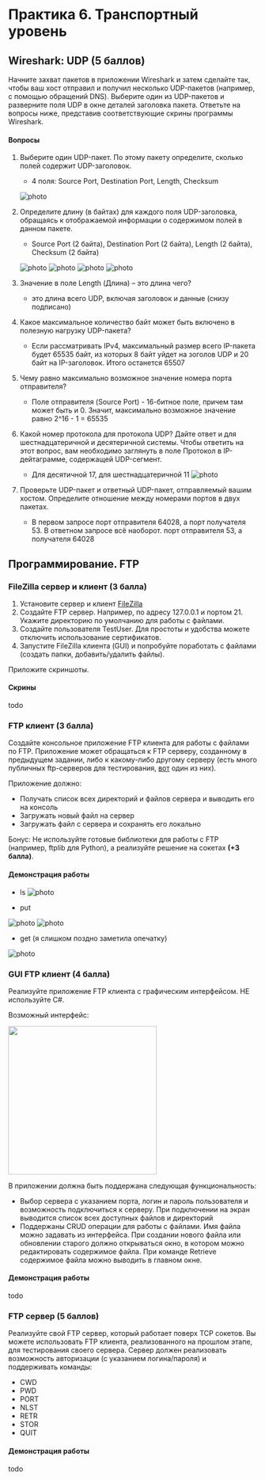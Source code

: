 # Практика 6. Транспортный уровень

## Wireshark: UDP (5 баллов)
Начните захват пакетов в приложении Wireshark и затем сделайте так, чтобы ваш хост отправил и
получил несколько UDP-пакетов (например, с помощью обращений DNS).
Выберите один из UDP-пакетов и разверните поля UDP в окне деталей заголовка пакета.
Ответьте на вопросы ниже, представив соответствующие скрины программы Wireshark.

#### Вопросы
1. Выберите один UDP-пакет. По этому пакету определите, сколько полей содержит UDP-заголовок.
   - 4 поля: Source Port, Destination Port, Length, Checksum

   ![photo](images/pic1.png)
2. Определите длину (в байтах) для каждого поля UDP-заголовка, обращаясь к отображаемой
   информации о содержимом полей в данном пакете.
   - Source Port (2 байта), Destination Port (2 байта), Length (2 байта), Checksum (2 байта)

   ![photo](images/pic2.png)
   ![photo](images/pic3.png)
   ![photo](images/pic4.png)
   ![photo](images/pic5.png)

3. Значение в поле Length (Длина) – это длина чего?
   - это длина всего UDP, включая заголовок и данные (снизу подписано)
4. Какое максимальное количество байт может быть включено в полезную нагрузку UDP-пакета?
   - Если рассматривать IPv4, максимальный размер всего IP-пакета будет 65535 байт, из которых 8 байт уйдет на зоголов UDP и 20 байт на IP-заголовок. Итого останется 65507
5. Чему равно максимально возможное значение номера порта отправителя?
   - Поле отправителя (Source Port) - 16-битное поле, причем там может быть и 0. Значит, максимально возможное значение равно 2^16 - 1 = 65535
6. Какой номер протокола для протокола UDP? Дайте ответ и для шестнадцатеричной и
   десятеричной системы. Чтобы ответить на этот вопрос, вам необходимо заглянуть в поле
   Протокол в IP-дейтаграмме, содержащей UDP-сегмент.
   - Для десятичной 17, для шестнадцатеричной 11
   ![photo](images/pic6.png)
7. Проверьте UDP-пакет и ответный UDP-пакет, отправляемый вашим хостом. Определите
   отношение между номерами портов в двух пакетах.
   - В первом запросе порт отправителя 64028, а порт получателя 53. В ответном запросе всё наоборот. порт отправителя 53, а получателя 64028

## Программирование. FTP

### FileZilla сервер и клиент (3 балла)
1. Установите сервер и клиент [FileZilla](https://filezilla.ru/get)
2. Создайте FTP сервер. Например, по адресу 127.0.0.1 и портом 21. 
   Укажите директорию по умолчанию для работы с файлами.
3. Создайте пользователя TestUser. Для простоты и удобства можете отключить использование сертификатов.
4. Запустите FileZilla клиента (GUI) и попробуйте поработать с файлами (создать папки,
добавить/удалить файлы).

Приложите скриншоты.

#### Скрины
todo

### FTP клиент (3 балла)
Создайте консольное приложение FTP клиента для работы с файлами по FTP. Приложение может
обращаться к FTP серверу, созданному в предыдущем задании, либо к какому-либо другому серверу 
(есть много публичных ftp-серверов для тестирования, [вот](https://dlptest.com/ftp-test/) один из них).

Приложение должно:
- Получать список всех директорий и файлов сервера и выводить его на консоль
- Загружать новый файл на сервер
- Загружать файл с сервера и сохранять его локально

Бонус: Не используйте готовые библиотеки для работы с FTP (например, ftplib для Python), а реализуйте решение на сокетах **(+3 балла)**.

#### Демонстрация работы
- ls
![photo](images/pic17.png)

- put

![photo](images/pic18.png)
![photo](images/pic19.png)

- get (я слишком поздно заметила опечатку)

![photo](images/pic20.png)

### GUI FTP клиент (4 балла)
Реализуйте приложение FTP клиента с графическим интерфейсом. НЕ используйте C#.

Возможный интерфейс:

<img src="images/example-ftp-gui.png" width=300 />

В приложении должна быть поддержана следующая функциональность:
- Выбор сервера с указанием порта, логин и пароль пользователя и возможность
подключиться к серверу. При подключении на экран выводится список всех доступных
файлов и директорий
- Поддержаны CRUD операции для работы с файлами. Имя файла можно задавать из
интерфейса. При создании нового файла или обновлении старого должно открываться
окно, в котором можно редактировать содержимое файла. При команде Retrieve
содержимое файла можно выводить в главном окне.

#### Демонстрация работы
todo

### FTP сервер (5 баллов)
Реализуйте свой FTP сервер, который работает поверх TCP сокетов. Вы можете использовать FTP клиента, реализованного на прошлом этапе, для тестирования своего сервера.
Сервер должен реализовать возможность авторизации (с указанием логина/пароля) и поддерживать команды:
- CWD
- PWD
- PORT
- NLST
- RETR
- STOR
- QUIT

#### Демонстрация работы
todo
